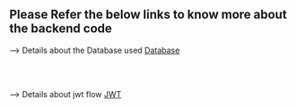 ## Please Refer the below links to know more about the backend code

--> Details about the Database used [Database](https://github.com/sjatin050/FullStack_SpringReact_Backend/tree/main/FullStack_Backend_SpringBoot/src/main/java/com/panel/admin/user/user)

</br>
</br>

--> Details about jwt flow [JWT](https://github.com/sjatin050/FullStack_SpringReact_Backend/tree/main/FullStack_Backend_SpringBoot/src/main/java/com/panel/admin/user/config)

